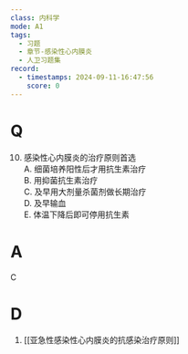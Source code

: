 ```yaml
---
class: 内科学
mode: A1
tags:
  - 习题
  - 章节-感染性心内膜炎
  - 人卫习题集
record:
  - timestamps: 2024-09-11-16:47:56
    score: 0
---
```


# Q
10. 感染性心内膜炎的治疗原则首选  
A. 细菌培养阳性后才用抗生素治疗  
B. 用抑菌抗生素治疗  
C. 及早用大剂量杀菌剂做长期治疗  
D. 及早输血  
E. 体温下降后即可停用抗生素  
# A
C
# D
1. [[亚急性感染性心内膜炎的抗感染治疗原则]]